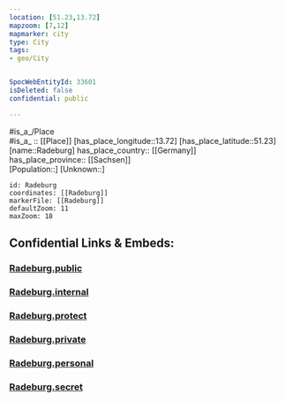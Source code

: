 ```yaml
---
location: [51.23,13.72] 
mapzoom: [7,12] 
mapmarker: city 
type: City
tags:
- geo/City


SpocWebEntityId: 33601
isDeleted: false
confidential: public

---
```

#is_a_/Place  
#is_a_ :: [[Place]] 
[has_place_longitude::13.72] 
[has_place_latitude::51.23] 
[name::Radeburg] 
has_place_country:: [[Germany]]  
has_place_province:: [[Sachsen]]  
[Population::] 
[Unknown::] 


```leaflet
id: Radeburg
coordinates: [[Radeburg]] 
markerFile: [[Radeburg]] 
defaultZoom: 11 
maxZoom: 18
```


## Confidential Links & Embeds: 

### [Radeburg.public](/_public/\Earth\Continent\Europe\Europe~Central\Germany\Germany~East\Sachsen\counties~Sachsen\Meißen\cities~Meißen\Ebersbach\CityRadeburg.public.md) 

### [Radeburg.internal](/_internal/\Earth\Continent\Europe\Europe~Central\Germany\Germany~East\Sachsen\counties~Sachsen\Meißen\cities~Meißen\Ebersbach\CityRadeburg.internal.md) 

### [Radeburg.protect](/_protect/\Earth\Continent\Europe\Europe~Central\Germany\Germany~East\Sachsen\counties~Sachsen\Meißen\cities~Meißen\Ebersbach\CityRadeburg.protect.md) 

### [Radeburg.private](/_private/\Earth\Continent\Europe\Europe~Central\Germany\Germany~East\Sachsen\counties~Sachsen\Meißen\cities~Meißen\Ebersbach\CityRadeburg.private.md) 

### [Radeburg.personal](/_personal/\Earth\Continent\Europe\Europe~Central\Germany\Germany~East\Sachsen\counties~Sachsen\Meißen\cities~Meißen\Ebersbach\CityRadeburg.personal.md) 

### [Radeburg.secret](/_secret/\Earth\Continent\Europe\Europe~Central\Germany\Germany~East\Sachsen\counties~Sachsen\Meißen\cities~Meißen\Ebersbach\CityRadeburg.secret.md)

